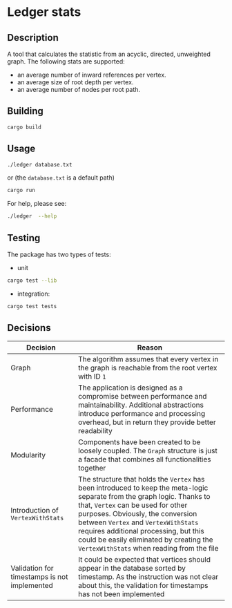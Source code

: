 # Ledger stats

## Description

A tool that calculates the statistic from an acyclic, directed, unweighted graph.
The following stats are supported:

- an average number of inward references per vertex.
- an average size of root depth per vertex.
- an average number of nodes per root path.

## Building

```sh
cargo build

```

## Usage

```sh
./ledger database.txt

```

or (the `database.txt` is a default path)

```sh
cargo run
```

For help, please see:

```sh
./ledger  --help

```

## Testing

The package has two types of tests:

- unit

```sh
cargo test --lib
```

- integration:

```sh
cargo test tests
```

## Decisions

| Decision | Reason |
|----------|--------|
| Graph | The algorithm assumes that every vertex in the graph is reachable from the root vertex with ID `1`|
| Performance | The application is designed as a compromise between performance and maintainability. Additional abstractions introduce performance and processing overhead, but in return they provide better readability|
| Modularity | Components have been created to be loosely coupled. The `Graph` structure is just a facade that combines all functionalities together|
| Introduction of `VertexWithStats` | The structure that holds the `Vertex` has been introduced to keep the meta-logic separate from the graph logic. Thanks to that, `Vertex` can be used for other purposes. Obviously, the conversion between `Vertex` and `VertexWithStats` requires additional processing, but this could be easily eliminated by creating the `VertexWithStats` when reading from the file|
| Validation for timestamps is not implemented | It could be expected that vertices should appear in the database sorted by timestamp. As the instruction was not clear about this, the validation for timestamps has not been implemented |
